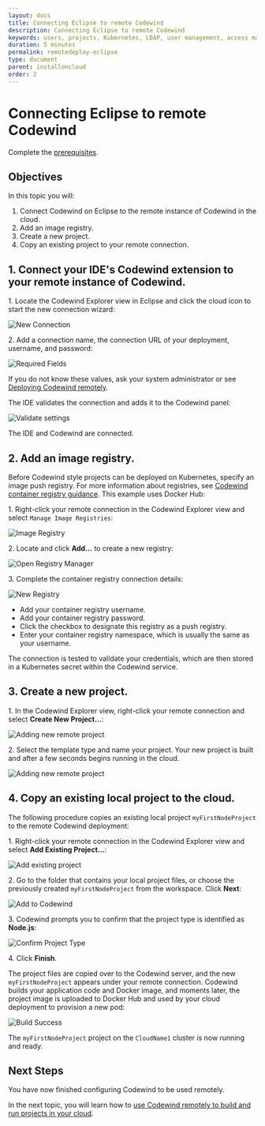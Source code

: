 ```yaml
---
layout: docs
title: Connecting Eclipse to remote Codewind
description: Connecting Eclipse to remote Codewind
keywords: users, projects, Kubernetes, LDAP, user management, access management, login, deployment, pod, security, securing cloud connection, remote deployment of Codewind
duration: 5 minutes
permalink: remotedeploy-eclipse
type: document
parent: installoncloud
order: 2
---
```


# Connecting Eclipse to remote Codewind

Complete the [prerequisites](./remote-codewind-overview.html). 

## Objectives

In this topic you will:
1. Connect Codewind on Eclipse to the remote instance of Codewind in the cloud.
2. Add an image registry.
3. Create a new project.
4. Copy an existing project to your remote connection.

## 1. Connect your IDE's Codewind extension to your remote instance of Codewind.

1\. Locate the Codewind Explorer view in Eclipse and click the cloud icon to start the new connection wizard:

![New Connection](./images/remoteeclipse/newConnection.png)

2\. Add a connection name, the connection URL of your deployment, username, and password:

![Required Fields](./images/remoteeclipse/connectionCreds.png)

If you do not know these values, ask your system administrator or see [Deploying Codewind remotely](./remote-deploying-codewind.html).

The IDE validates the connection and adds it to the Codewind panel:

![Validate settings](./images/remoteeclipse/connectionAdded.png)

The IDE and Codewind are connected.

## 2. Add an image registry.

Before Codewind style projects can be deployed on Kubernetes, specify an image push registry.
For more information about registries, see [Codewind container registry guidance](remote-setupregistries.html#codewind-container-registry-guidance).
This example uses Docker Hub:

1\. Right-click your remote connection in the Codewind Explorer view and select `Manage Image Registries`:

![Image Registry](./images/remoteeclipse/connectionSettings.png)

2\. Locate and click **Add...** to create a new registry:

![Open Registry Manager](./images/remoteeclipse/registryManager.png)

3\. Complete the container registry connection details:

![New Registry](./images/remoteeclipse/newReg1.png)

- Add your container registry username.
- Add your container registry password.
- Click the checkbox to designate this registry as a push registry.
- Enter your container registry namespace, which is usually the same as your username.

The connection is tested to validate your credentials, which are then stored in a Kubernetes secret within the Codewind service.

## 3. Create a new project.

1\. In the Codewind Explorer view, right-click your remote connection and select **Create New Project...**:

![Adding new remote project](./images/remoteeclipse/newProject.png)

2\. Select the template type and name your project. Your new project is built and after a few seconds begins running in the cloud.

![Adding new remote project](./images/remoteeclipse/runningProject.png)

## 4. Copy an existing local project to the cloud.

The following procedure copies an existing local project `myFirstNodeProject` to the remote Codewind deployment:

1\. Right-click your remote connection in the Codewind Explorer view and select **Add Existing Project...**:

![Add existing project](./images/remoteeclipse/addExistingProject.png)

2\. Go to the folder that contains your local project files, or choose the previously created `myFirstNodeProject` from the workspace. Click **Next**:

![Add to Codewind](./images/remoteeclipse/existingProject.png)

3\. Codewind prompts you to confirm that the project type is identified as **Node.js**:

![Confirm Project Type](./images/remoteeclipse/confirmProjectType.png)

4\. Click **Finish**.

The project files are copied over to the Codewind server, and the new `myFirstNodeProject` appears under your remote connection. Codewind builds your application code and Docker image, and moments later, the project image is uploaded to Docker Hub and used by your cloud deployment to provision a new pod:

![Build Success](./images/remoteeclipse/buildSuccess.png)

The `myFirstNodeProject` project on the `CloudName1` cluster is now running and ready.

## Next Steps

You have now finished configuring Codewind to be used remotely. 

In the next topic, you will learn how to [use Codewind remotely to build and run projects in your cloud](./remotedeploy-projects.html).
